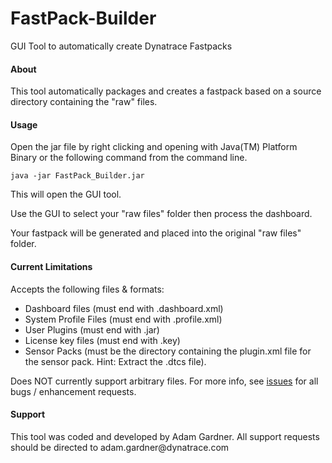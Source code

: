 # FastPack-Builder
GUI Tool to automatically create Dynatrace Fastpacks

<h4>About</h4>
This tool automatically packages and creates a fastpack based on a source directory containing the "raw" files.


<h4>Usage</h4>
Open the jar file by right clicking and opening with Java(TM) Platform Binary or the following command from the command line.

    java -jar FastPack_Builder.jar

This will open the GUI tool.

Use the GUI to select your "raw files" folder then process the dashboard.

Your fastpack will be generated and placed into the original "raw files" folder.

<h4>Current Limitations</h4>
Accepts the following files & formats:

- Dashboard files (must end with .dashboard.xml)
- System Profile Files (must end with .profile.xml)
- User Plugins (must end with .jar)
- License key files (must end with .key)
- Sensor Packs (must be the directory containing the plugin.xml file for the sensor pack. Hint: Extract the .dtcs file).

Does NOT currently support arbitrary files.
For more info, see [issues](https://github.com/Dynatrace-Adam-Gardner/FastPack-Builder/issues) for all bugs / enhancement requests.

<h4>Support</h4>
This tool was coded and developed by Adam Gardner.
All support requests should be directed to adam.gardner@dynatrace.com
